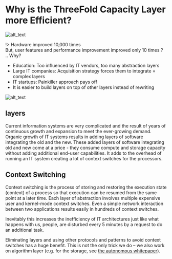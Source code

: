 # Why is the ThreeFold Capacity Layer more Efficient?

![alt_text](threefold__efficient.png  )

!> Hardware improved 10,000 times <BR>
But, user features and performance improvement improved only 10 times ? <BR> .. Why?

*   Education: Too influenced by IT vendors, too many abstraction layers
*   Large IT companies: Acquisition strategy forces them to integrate = complex layers 
*   IT startups: Painkiller approach pays off
*   It is easier to build layers on top of other layers instead of rewriting


![alt_text](threefold__why_efficient.png  )

## layers

Current information systems are very complicated and the result of years of continuous growth and expansion to meet the ever-growing demand. Organic growth of IT systems results in adding layers of software integrating the old and the new. These added layers of software integrating old and new come at a price - they consume compute and storage capacity without adding additional end-user capabilities. It adds to the overhead of running an IT system creating a lot of context switches for the processors. 

## Context Switching

Context switching is the process of storing and restoring the execution state (context) of a process so that execution can be resumed from the same point at a later time. Each layer of abstraction involves multiple expensive user and kernel-mode context switches. Even a simple network interaction between two applications results easily in hundreds of context switches.

Inevitably this increases the inefficiency of IT architectures just like what happens with us, people,  are disturbed every 5 minutes by a request to do an additional task.

Eliminating layers and using other protocols and patterns to avoid context switches has a huge benefit. This is not the only trick we do – we also work on algorithm layer (e.g. for the storage, see [the autonomous whitepaper](threefold__autonomous_layer.md)).